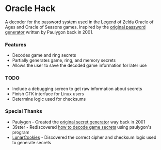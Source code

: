 # Oracle Hack

A decoder for the password system used in the Legend of Zelda Oracle of Ages and Oracle of Seasons games. Inspired by the [original password generator](https://www.dropbox.com/s/nqkrp95gvs223re/ZeldaPasswords.exe) written by Paulygon back in 2001.

### Features

 * Decodes game and ring secrets
 * Partially generates game, ring, and memory secrets
 * Allows the user to save the decoded game information for later use

### TODO

 * Include a debugging screen to get raw information about secrets
 * Finish GTK interface for Linux users
 * Determine logic used for checksums

### Special Thanks
 * Paulygon - Created the [original secret generator](http://home.earthlink.net/~paul3/zeldagbc.html) way back in 2001
 * 39ster - Rediscovered [how to decode game secrets](http://www.gamefaqs.com/boards/472313-the-legend-of-zelda-oracle-of-ages/66934363) using paulygon's program
 * [LunarCookies](https://github.com/LunarCookies) - Discovered the correct cipher and checksum logic used to generate secrets
